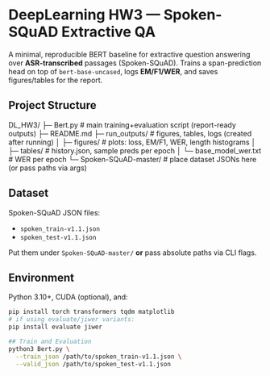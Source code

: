 # DeepLearning HW3 — Spoken-SQuAD Extractive QA

A minimal, reproducible BERT baseline for extractive question answering over **ASR-transcribed** passages (Spoken-SQuAD). Trains a span-prediction head on top of `bert-base-uncased`, logs **EM/F1/WER**, and saves figures/tables for the report.

## Project Structure

DL_HW3/
├─ Bert.py # main training+evaluation script (report-ready outputs)
├─ README.md
├─ run_outputs/ # figures, tables, logs (created after running)
│ ├─ figures/ # plots: loss, EM/F1, WER, length histograms
│ ├─ tables/ # history.json, sample preds per epoch
│ └─ base_model_wer.txt # WER per epoch
└─ Spoken-SQuAD-master/ # place dataset JSONs here (or pass paths via args)


## Dataset
Spoken-SQuAD JSON files:
- `spoken_train-v1.1.json`
- `spoken_test-v1.1.json`

Put them under `Spoken-SQuAD-master/` **or** pass absolute paths via CLI flags.

## Environment
Python 3.10+, CUDA (optional), and:
```bash
pip install torch transformers tqdm matplotlib
# if using evaluate/jiwer variants:
pip install evaluate jiwer

## Train and Evaluation
python3 Bert.py \
  --train_json /path/to/spoken_train-v1.1.json \
  --valid_json /path/to/spoken_test-v1.1.json

